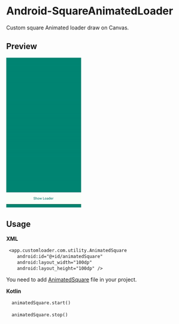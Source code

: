 # Android-SquareAnimatedLoader
Custom square Animated loader draw on Canvas.

## Preview

![](customLoader.gif)


## Usage

**XML**
```
 <app.customloader.com.utility.AnimatedSquare
    android:id="@+id/animatedSquare"
    android:layout_width="100dp"
    android:layout_height="100dp" />
```

You need to add [AnimatedSquare](https://github.com/Sajjadsaleem411/SquareAnimatedLoader/blob/master/app/src/main/java/app/customloader/com/utility/AnimatedSquare.java) file in your project.

**Kotlin**
```
  animatedSquare.start()
  
  animatedSquare.stop()

```


